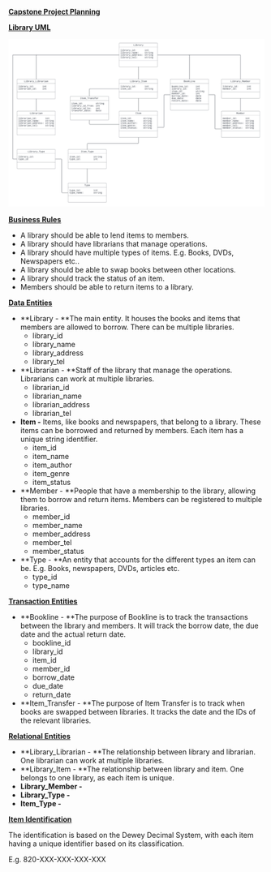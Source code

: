 

**<span style="text-decoration:underline;">Capstone Project Planning</span>**

**<span style="text-decoration:underline;">Library UML</span>**






![alt_text](images/image1.png "image_tooltip")


**<span style="text-decoration:underline;">Business Rules</span>**



* A library should be able to lend items to members.
* A library should have librarians that manage operations.
* A library should have multiple types of items. E.g. Books, DVDs, Newspapers etc..
* A library should be able to swap books between other locations.
* A library should track the status of an item.
* Members should be able to return items to a library.

**<span style="text-decoration:underline;">Data Entities</span>**



* **Library - **The main entity. It houses the books and items that members are allowed to borrow. There can be multiple libraries.
  * library_id
  * library_name
  * library_address
  * library_tel
* **Librarian - **Staff of the library that manage the operations. Librarians can work at multiple libraries.
  * librarian_id
  * librarian_name
  * librarian_address
  * librarian_tel
* **Item -** Items, like books and newspapers, that belong to a library. These items can be borrowed and returned by members. Each item has a unique string identifier.
  * item_id
  * item_name
  * item_author
  * item_genre
  * item_status
* **Member - **People that have a membership to the library, allowing them to borrow and return items. Members can be registered to multiple libraries.
  * member_id
  * member_name
  * member_address
  * member_tel
  * member_status
* **Type - **An entity that accounts for the different types an item can be. E.g. Books, newspapers, DVDs, articles etc.
  * type_id
  * type_name

**<span style="text-decoration:underline;">Transaction Entities</span>**



* **Bookline - **The purpose of Bookline is to track the transactions between the library and members. It will track the borrow date, the due date and the actual return date.
  * bookline_id
  * library_id
  * item_id
  * member_id
  * borrow_date
  * due_date
  * return_date
* **Item_Transfer -  **The purpose of Item Transfer is to track when books are swapped between libraries. It tracks the date and the IDs of the relevant libraries.

**<span style="text-decoration:underline;">Relational Entities</span>**



* **Library_Librarian - **The relationship between library and librarian. One librarian can work at multiple libraries.
* **Library_Item - **The relationship between library and item. One belongs to one library, as each item is unique.
* **Library_Member -**
* **Library_Type -**
* **Item_Type -**

**<span style="text-decoration:underline;">Item Identification</span>**

The identification is based on the Dewey Decimal System, with each item having a unique identifier based on its classification.

E.g. 820-XXX-XXX-XXX-XXX
